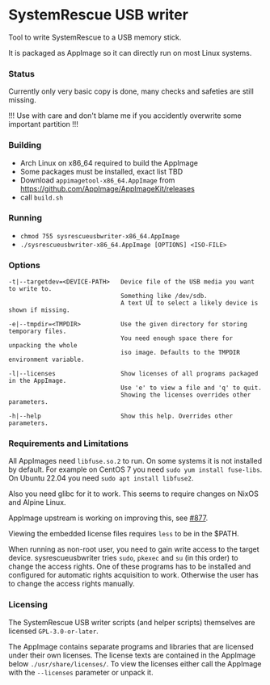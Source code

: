 # SystemRescue USB writer

Tool to write SystemRescue to a USB memory stick.

It is packaged as AppImage so it can directly run on most Linux systems.

### Status

Currently only very basic copy is done, many checks and safeties are still missing.

!!! Use with care and don't blame me if you accidently overwrite some important partition !!!

### Building

- Arch Linux on x86_64 required to build the AppImage
- Some packages must be installed, exact list TBD
- Download `appimagetool-x86_64.AppImage` from https://github.com/AppImage/AppImageKit/releases
- call `build.sh`

### Running

- `chmod 755 sysrescueusbwriter-x86_64.AppImage`
- `./sysrescueusbwriter-x86_64.AppImage [OPTIONS] <ISO-FILE>`

### Options

```
-t|--targetdev=<DEVICE-PATH>   Device file of the USB media you want to write to.
                               Something like /dev/sdb.
                               A text UI to select a likely device is shown if missing.

-e|--tmpdir=<TMPDIR>           Use the given directory for storing temporary files.
                               You need enough space there for unpacking the whole
                               iso image. Defaults to the TMPDIR environment variable.

-l|--licenses                  Show licenses of all programs packaged in the AppImage.
                               Use 'e' to view a file and 'q' to quit.
                               Showing the licenses overrides other parameters.

-h|--help                      Show this help. Overrides other parameters.

```

### Requirements and Limitations

All AppImages need `libfuse.so.2` to run. On some systems it is not installed by default.
For example on CentOS 7 you need `sudo yum install fuse-libs`. On Ubuntu 22.04 you need 
`sudo apt install libfuse2`.

Also you need glibc for it to work. This seems to require changes on NixOS and Alpine Linux.

AppImage upstream is working on improving this, see [#877](https://github.com/AppImage/AppImageKit/issues/877).

Viewing the embedded license files requires `less` to be in the $PATH.

When running as non-root user, you need to gain write access to the target device. sysrescueusbwriter
tries `sudo`, `pkexec` and `su` (in this order) to change the access rights. One of these programs has to
be installed and configured for automatic rights acquisition to work. Otherwise the user has to change
the access rights manually.

### Licensing

The SystemRescue USB writer scripts (and helper scripts) themselves are licensed `GPL-3.0-or-later`.

The AppImage contains separate programs and libraries that are licensed under their own licenses.
The license texts are contained in the AppImage below `./usr/share/licenses/`. To view the licenses
either call the AppImage with the `--licenses` parameter or unpack it.
